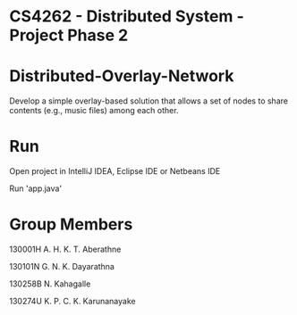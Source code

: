# CS4262 - Distributed System - Project Phase 2

# Distributed-Overlay-Network
Develop a simple overlay-based solution that allows a set of nodes to share contents (e.g., music files) among each other.

# Run
Open project in IntelliJ IDEA, Eclipse IDE or Netbeans IDE

Run 'app.java'

# Group Members
130001H A. H. K. T. Aberathne

130101N G. N. K. Dayarathna

130258B N. Kahagalle

130274U K. P. C. K. Karunanayake
